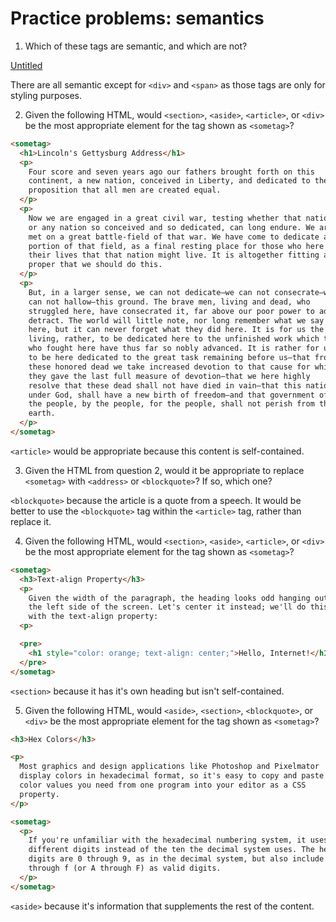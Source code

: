 # Practice problems: semantics

1. Which of these tags are semantic, and which are not?

[Untitled](https://www.notion.so/93eedeca155b4fdaa6b14f9ea79e8331)

There are all semantic except for `<div>` and `<span>` as those tags are only for styling purposes.

2. Given the following HTML, would `<section>`, `<aside>`, `<article>`, or `<div>` be the most appropriate element for the tag shown as `<sometag>`?

```html
<sometag>
  <h1>Lincoln's Gettysburg Address</h1>
  <p>
    Four score and seven years ago our fathers brought forth on this
    continent, a new nation, conceived in Liberty, and dedicated to the
    proposition that all men are created equal.
  </p>
  <p>
    Now we are engaged in a great civil war, testing whether that nation,
    or any nation so conceived and so dedicated, can long endure. We are
    met on a great battle-field of that war. We have come to dedicate a
    portion of that field, as a final resting place for those who here gave
    their lives that that nation might live. It is altogether fitting and
    proper that we should do this.
  </p>
  <p>
    But, in a larger sense, we can not dedicate—we can not consecrate—we
    can not hallow—this ground. The brave men, living and dead, who
    struggled here, have consecrated it, far above our poor power to add or
    detract. The world will little note, nor long remember what we say
    here, but it can never forget what they did here. It is for us the
    living, rather, to be dedicated here to the unfinished work which they
    who fought here have thus far so nobly advanced. It is rather for us
    to be here dedicated to the great task remaining before us—that from
    these honored dead we take increased devotion to that cause for which
    they gave the last full measure of devotion—that we here highly
    resolve that these dead shall not have died in vain—that this nation,
    under God, shall have a new birth of freedom—and that government of
    the people, by the people, for the people, shall not perish from the
    earth.
  </p>
</sometag>
```

`<article>` would be appropriate because this content is self-contained.

3. Given the HTML from question 2, would it be appropriate to replace `<sometag>` with `<address>` or `<blockquote>`? If so, which one?

`<blockquote>` because the article is a quote from a speech. It would be better to use the `<blockquote>` tag within the `<article>` tag, rather than replace it.

4. Given the following HTML, would `<section>`, `<aside>`, `<article>`, or `<div>` be the most appropriate element for the tag shown as `<sometag>`?

```html
<sometag>
  <h3>Text-align Property</h3>
  <p>
    Given the width of the paragraph, the heading looks odd hanging out on
    the left side of the screen. Let's center it instead; we'll do this
    with the text-align property:
  <p>

  <pre>
    <h1 style="color: orange; text-align: center;">Hello, Internet!</h1>
  </pre>
</sometag>
```

`<section>` because it has it's own heading but isn't self-contained.

5. Given the following HTML, would `<aside>`, `<section>`, `<blockquote>`, or `<div>` be the most appropriate element for the tag shown as `<sometag>`?

```html
<h3>Hex Colors</h3>

<p>
  Most graphics and design applications like Photoshop and Pixelmator
  display colors in hexadecimal format, so it's easy to copy and paste
  color values you need from one program into your editor as a CSS
  property.
</p>

<sometag>
  <p>
    If you're unfamiliar with the hexadecimal numbering system, it uses 16
    different digits instead of the ten the decimal system uses. The hex
    digits are 0 through 9, as in the decimal system, but also include a
    through f (or A through F) as valid digits.
  </p>
</sometag>
```

`<aside>` because it's information that supplements the rest of the content.